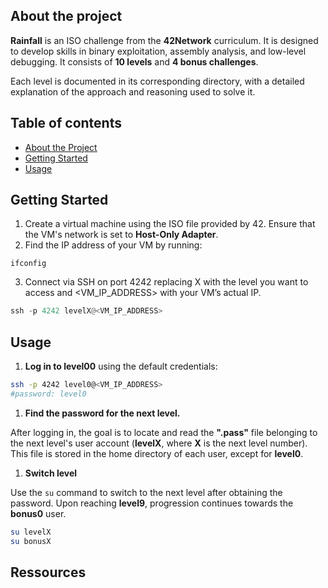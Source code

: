 ## About the project

**Rainfall** is an ISO challenge from the **42Network** curriculum. It is designed to develop skills in binary exploitation, assembly analysis, and low-level debugging. It consists of **10 levels** and **4 bonus challenges**.

Each level is documented in its corresponding directory, with a detailed explanation of the approach and reasoning used to solve it.

## Table of contents

- [About the Project](https://www.notion.so/Leaffliction-11bd775f41e6809986ace63e12d25d2e?pvs=21)
- [Getting Started](https://www.notion.so/Leaffliction-11bd775f41e6809986ace63e12d25d2e?pvs=21)
- [Usage](https://www.notion.so/Leaffliction-11bd775f41e6809986ace63e12d25d2e?pvs=21)

## Getting Started

1. Create a virtual machine using the ISO file provided by 42. Ensure that the VM's network is set to **Host-Only Adapter**.
2. Find the IP address of your VM by running:

```
ifconfig
```

3. Connect via SSH on port 4242 replacing X with the level you want to access and <VM_IP_ADDRESS> with your VM’s actual IP.

```python
ssh -p 4242 levelX@<VM_IP_ADDRESS>
```

## Usage

1. **Log in to level00** using the default credentials:

```bash
ssh -p 4242 level0@<VM_IP_ADDRESS>
#password: level0
```

1. **Find the password for the next level.** 

After logging in, the goal is to locate and read the **".pass"** file belonging to the next level's user account (**levelX**, where **X** is the next level number). This file is stored in the home directory of each user, except for **level0**.

1. **Switch level**

Use the `su` command to switch to the next level after obtaining the password. Upon reaching **level9**, progression continues towards the **bonus0** user.

```bash
su levelX
su bonusX
```

## Ressources
